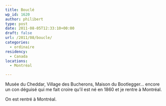 ```yaml
---
title: Bouclé
wp_id: 1620
author: philibert
type: post
date: 2011-08-05T12:33:10+00:00
draft: false
url: /2011/08/boucle/
categories:
  - ordinaire
residency:
  - Canada
locations:
  - Montréal

---
```

Musée du Cheddar, Village des Bucherons, Maison du Bootlegger&#8230; encore un con déguisé qui me fait croire qu&rsquo;il est né en 1860 et je rentre à Montréal. 

On est rentré à Montréal.